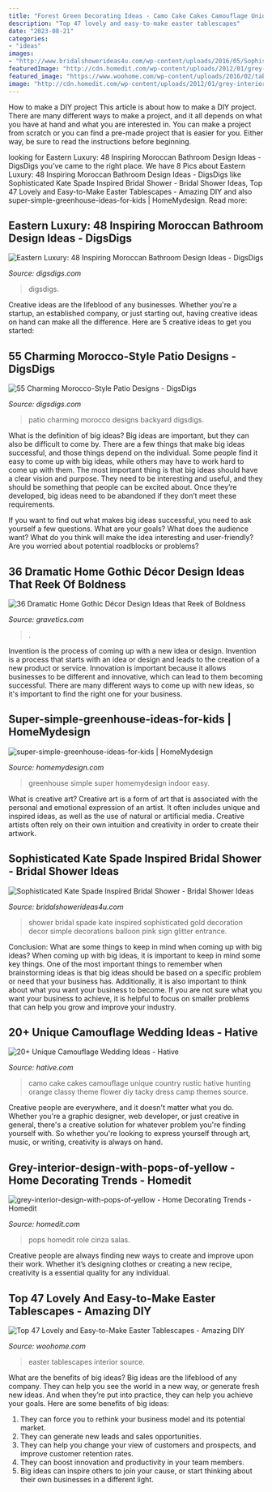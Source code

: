 ```yaml
---
title: "Forest Green Decorating Ideas - Camo Cake Cakes Camouflage Unique Country Rustic Hative Hunting Orange Classy Theme Flower Diy Tacky Dress Camp Themes Source"
description: "Top 47 lovely and easy-to-make easter tablescapes"
date: "2023-08-21"
categories:
- "ideas"
images:
- "http://www.bridalshowerideas4u.com/wp-content/uploads/2016/05/Sophisticated-Kate-Spade-Inspired-Bridal-Shower-Glitter-Balloon-600x900.jpg"
featuredImage: "http://cdn.homedit.com/wp-content/uploads/2012/01/grey-interior-design-with-pops-of-yellow-659x1024.jpg"
featured_image: "https://www.woohome.com/wp-content/uploads/2016/02/tablescapes-for-easter-45.jpg"
image: "http://cdn.homedit.com/wp-content/uploads/2012/01/grey-interior-design-with-pops-of-yellow-659x1024.jpg"
---
```



How to make a DIY project
This article is about how to make a DIY project. There are many different ways to make a project, and it all depends on what you have at hand and what you are interested in. You can make a project from scratch or you can find a pre-made project that is easier for you. Either way, be sure to read the instructions before beginning.

	

		
looking for Eastern Luxury: 48 Inspiring Moroccan Bathroom Design Ideas - DigsDigs you've came to the right place. We have 8 Pics about Eastern Luxury: 48 Inspiring Moroccan Bathroom Design Ideas - DigsDigs like Sophisticated Kate Spade Inspired Bridal Shower - Bridal Shower Ideas, Top 47 Lovely and Easy-to-Make Easter Tablescapes - Amazing DIY and also super-simple-greenhouse-ideas-for-kids | HomeMydesign. Read more:
		
    
## Eastern Luxury: 48 Inspiring Moroccan Bathroom Design Ideas - DigsDigs

<img loading=lazy src="https://www.digsdigs.com/photos/inspiring-moroccan-bathrooms-41-554x739.jpg" onerror="this.onerror=null;this.src='https://tse3.mm.bing.net/th?id=OIP.nEXLn6XvexFU9uVYO14reQHaJ4&amp;pid=15.1';" alt="Eastern Luxury: 48 Inspiring Moroccan Bathroom Design Ideas - DigsDigs">

_Source: digsdigs.com_

>digsdigs. 

	

Creative ideas are the lifeblood of any businesses. Whether you're a startup, an established company, or just starting out, having creative ideas on hand can make all the difference. Here are 5 creative ideas to get you started: 

    
## 55 Charming Morocco-Style Patio Designs - DigsDigs

<img loading=lazy src="http://www.digsdigs.com/photos/charming-morocco-style-patio-designs-57.jpg" onerror="this.onerror=null;this.src='https://tse2.mm.bing.net/th?id=OIP.8iqpeKJepbuKwTmw7wz2IgAAAA&amp;pid=15.1';" alt="55 Charming Morocco-Style Patio Designs - DigsDigs">

_Source: digsdigs.com_

>patio charming morocco designs backyard digsdigs. 

	

What is the definition of big ideas?
Big ideas are important, but they can also be difficult to come by. There are a few things that make big ideas successful, and those things depend on the individual. Some people find it easy to come up with big ideas, while others may have to work hard to come up with them.
The most important thing is that big ideas should have a clear vision and purpose. They need to be interesting and useful, and they should be something that people can be excited about. Once they’re developed, big ideas need to be abandoned if they don’t meet these requirements.

If you want to find out what makes big ideas successful, you need to ask yourself a few questions. What are your goals? What does the audience want? What do you think will make the idea interesting and user-friendly? Are you worried about potential roadblocks or problems?

    
## 36 Dramatic Home Gothic Décor Design Ideas That Reek Of Boldness

<img loading=lazy src="https://www.gravetics.com/wp-content/uploads/2017/08/Gothic-Bathrooms-and-Design-Ideas.jpg" onerror="this.onerror=null;this.src='https://tse1.mm.bing.net/th?id=OIP.9RQe37L4CVSvbQXhBju-IgHaLH&amp;pid=15.1';" alt="36 Dramatic Home Gothic Décor Design Ideas that Reek of Boldness">

_Source: gravetics.com_

>. 

	

Invention is the process of coming up with a new idea or design.
Invention is a process that starts with an idea or design and leads to the creation of a new product or service. Innovation is important because it allows businesses to be different and innovative, which can lead to them becoming successful. There are many different ways to come up with new ideas, so it's important to find the right one for your business.

    
## Super-simple-greenhouse-ideas-for-kids | HomeMydesign

<img loading=lazy src="https://homemydesign.com/wp-content/uploads/2018/07/super-simple-greenhouse-ideas-for-kids.jpg" onerror="this.onerror=null;this.src='https://tse4.mm.bing.net/th?id=OIP.S6oFoLGF1oGJWozu3fgk2gHaKg&amp;pid=15.1';" alt="super-simple-greenhouse-ideas-for-kids | HomeMydesign">

_Source: homemydesign.com_

>greenhouse simple super homemydesign indoor easy. 

	

What is creative art?
Creative art is a form of art that is associated with the personal and emotional expression of an artist. It often includes unique and inspired ideas, as well as the use of natural or artificial media. Creative artists often rely on their own intuition and creativity in order to create their artwork.

    
## Sophisticated Kate Spade Inspired Bridal Shower - Bridal Shower Ideas

<img loading=lazy src="http://www.bridalshowerideas4u.com/wp-content/uploads/2016/05/Sophisticated-Kate-Spade-Inspired-Bridal-Shower-Glitter-Balloon-600x900.jpg" onerror="this.onerror=null;this.src='https://tse2.mm.bing.net/th?id=OIP.ZFA70pDuxEYHytlbn4s1qQHaLH&amp;pid=15.1';" alt="Sophisticated Kate Spade Inspired Bridal Shower - Bridal Shower Ideas">

_Source: bridalshowerideas4u.com_

>shower bridal spade kate inspired sophisticated gold decoration decor simple decorations balloon pink sign glitter entrance. 

	

Conclusion: What are some things to keep in mind when coming up with big ideas?
When coming up with big ideas, it is important to keep in mind some key things. One of the most important things to remember when brainstorming ideas is that big ideas should be based on a specific problem or need that your business has. Additionally, it is also important to think about what you want your business to become. If you are not sure what you want your business to achieve, it is helpful to focus on smaller problems that can help you grow and improve your industry.

    
## 20+ Unique Camouflage Wedding Ideas - Hative

<img loading=lazy src="https://hative.com/wp-content/uploads/2014/06/camouflage-wedding-ideas/9-camouflage-wedding-cake.jpg" onerror="this.onerror=null;this.src='https://tse2.mm.bing.net/th?id=OIP.CT-ES8aGLL6FcqEiPBm4rgHaJ4&amp;pid=15.1';" alt="20+ Unique Camouflage Wedding Ideas - Hative">

_Source: hative.com_

>camo cake cakes camouflage unique country rustic hative hunting orange classy theme flower diy tacky dress camp themes source. 

	

Creative people are everywhere, and it doesn't matter what you do. Whether you're a graphic designer, web developer, or just creative in general, there's a creative solution for whatever problem you're finding yourself with. So whether you're looking to express yourself through art, music, or writing, creativity is always on hand.

    
## Grey-interior-design-with-pops-of-yellow - Home Decorating Trends - Homedit

<img loading=lazy src="http://cdn.homedit.com/wp-content/uploads/2012/01/grey-interior-design-with-pops-of-yellow-659x1024.jpg" onerror="this.onerror=null;this.src='https://tse1.mm.bing.net/th?id=OIP.xiOxhCzT1JpTkgvXNntCbwHaLg&amp;pid=15.1';" alt="grey-interior-design-with-pops-of-yellow - Home Decorating Trends - Homedit">

_Source: homedit.com_

>pops homedit role cinza salas. 

	

Creative people are always finding new ways to create and improve upon their work. Whether it’s designing clothes or creating a new recipe, creativity is a essential quality for any individual.

    
## Top 47 Lovely And Easy-to-Make Easter Tablescapes - Amazing DIY

<img loading=lazy src="https://www.woohome.com/wp-content/uploads/2016/02/tablescapes-for-easter-45.jpg" onerror="this.onerror=null;this.src='https://tse1.mm.bing.net/th?id=OIP.kHdBhbuTTL7PJe3klqTRrgHaLw&amp;pid=15.1';" alt="Top 47 Lovely and Easy-to-Make Easter Tablescapes - Amazing DIY">

_Source: woohome.com_

>easter tablescapes interior source. 

	

What are the benefits of big ideas?
Big ideas are the lifeblood of any company. They can help you see the world in a new way, or generate fresh new ideas. And when they’re put into practice, they can help you achieve your goals. Here are some benefits of big ideas: 
1. They can force you to rethink your business model and its potential market.
2. They can generate new leads and sales opportunities.
3. They can help you change your view of customers and prospects, and improve customer retention rates. 
4. They can boost innovation and productivity in your team members. 
5. Big ideas can inspire others to join your cause, or start thinking about their own businesses in a different light. 

